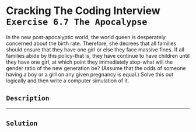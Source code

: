 # Cracking The Coding Interview `Exercise 6.7 The Apocalypse`

In the new post-apocalyptic world, the world queen is desperately concerned
about the birth rate. Therefore, she decrees that all families should ensure that they have one girl or
else they face massive fines. If all families abide by this policy-that is, they have continue to have
children until they have one girl, at which point they immediately stop-what will the gender ratio
of the new generation be? (Assume that the odds of someone having a boy or a girl on any given
pregnancy is equal.) Solve this out logically and then write a computer simulation of it.

## `Description`

---

## `Solution`

